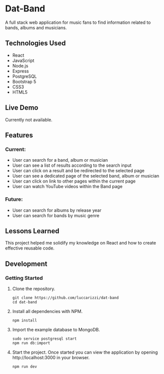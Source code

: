 # Dat-Band

A full stack web application for music fans to find information related to bands, albums and musicians.

## Technologies Used

* React
* JavaScript
* Node.js
* Express
* PostgreSQL
* Bootstrap 5
* CSS3
* HTML5

## Live Demo

Currently not available.

## Features

### Current:

* User can search for a band, album or musician
* User can see a list of results according to the search input
* User can click on a result and be redirected to the selected page
* User can see a dedicated page of the selected band, album or musician
* User can click on link to other pages within the current page
* User can watch YouTube videos within the Band page

### Future:

* User can search for albums by release year
* User can search for bands by music genre

## Lessons Learned

This project helped me solidify my knowledge on React and how to create effective reusable code. 

## Development

### Getting Started

1. Clone the repository.

    ```shell
    git clone https://github.com/luccarizzi/dat-band
    cd dat-band
    ```

1. Install all dependencies with NPM.

    ```shell
    npm install
    ```
    
1. Import the example database to MongoDB.

    ```shell
    sudo service postgresql start
    npm run db:import
    ```

1. Start the project. Once started you can view the application by opening http://localhost:3000 in your browser.

    ```shell
    npm run dev
    ```
